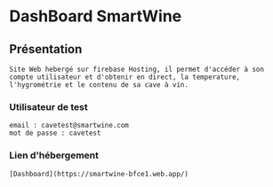 # DashBoard SmartWine

## Présentation
```
Site Web hebergé sur firebase Hosting, il permet d'accéder à son compte utilisateur et d'obtenir en direct, la temperature, l'hygrométrie et le contenu de sa cave à vin. 
```

### Utilisateur de test 
```
email : cavetest@smartwine.com
mot de passe : cavetest

```

### Lien d'hébergement 
```
[Dashboard](https://smartwine-bfce1.web.app/)
```
